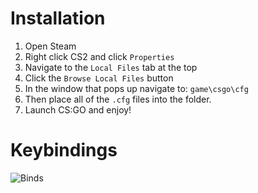 # Installation

1. Open Steam
2. Right click CS2 and click `Properties`
3. Navigate to the `Local Files` tab at the top
4. Click the `Browse Local Files` button
5. In the window that pops up navigate to: `game\csgo\cfg`
6. Then place all of the `.cfg` files into the folder.
7. Launch CS:GO and enjoy!

# Keybindings

![Binds](https://raw.githubusercontent.com/PINPAL/CSGO-Autoexec/master/readme/CS2.png)
